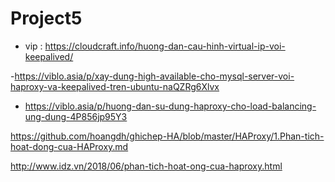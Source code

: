 # Project5

- vip : https://cloudcraft.info/huong-dan-cau-hinh-virtual-ip-voi-keepalived/

 -https://viblo.asia/p/xay-dung-high-available-cho-mysql-server-voi-haproxy-va-keepalived-tren-ubuntu-naQZRg6Xlvx
 
 - https://viblo.asia/p/huong-dan-su-dung-haproxy-cho-load-balancing-ung-dung-4P856jp95Y3
 
 https://github.com/hoangdh/ghichep-HA/blob/master/HAProxy/1.Phan-tich-hoat-dong-cua-HAProxy.md
 
 http://www.idz.vn/2018/06/phan-tich-hoat-ong-cua-haproxy.html
